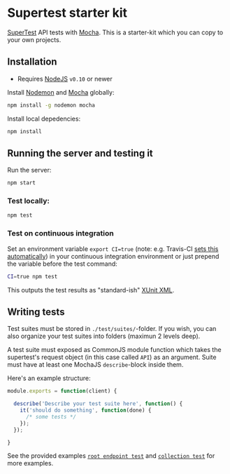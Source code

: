 Supertest starter kit
=====================


[SuperTest](https://github.com/visionmedia/supertest) API tests with [Mocha](http://visionmedia.github.io/mocha/). This is a starter-kit which you can copy to your own projects.


Installation
------------

- Requires [NodeJS](http://nodejs.org/) `v0.10` or newer

Install [Nodemon](http://nodemon.io/) and [Mocha](http://visionmedia.github.io/mocha/) globally:
```sh
npm install -g nodemon mocha
```

Install local depedencies:
```sh
npm install
```

Running the server and testing it
---------------------------------

Run the server:

```sh
npm start
```

### Test locally:

```sh
npm test
```

### Test on continuous integration

Set an environment variable `export CI=true` (note: e.g. Travis-CI [sets this automatically](http://docs.travis-ci.com/user/ci-environment/#Environment-variables)) in your continuous integration environment or just prepend the variable before the test command:

```sh
CI=true npm test
```
This outputs the test results as "standard-ish" [XUnit XML](http://en.wikipedia.org/wiki/XUnit).


Writing tests
-------------

Test suites must be stored in `./test/suites/`-folder. If you wish, you can also organize your test suites into folders (maximun 2 levels deep).

A test suite must exposed as CommonJS module function which takes the supertest's request object (in this case called `API`) as an argument. Suite must have at least one MochaJS `describe`-block inside them.

Here's an example structure:

```js
module.exports = function(client) {

  describe('Describe your test suite here', function() {
    it('should do something', function(done) {
      /* some tests */
    });
  });

}
```

See the provided examples [`root endpoint test`](test/suites/0-root.js) and [`collection test`](test/suites/collection/collection.js) for more examples.
